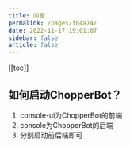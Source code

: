 ```yaml
---
title: 问答
permalink: /pages/f84a74/
date: 2022-11-17 19:01:07
sidebar: false
article: false
---
```


[[toc]]

## 如何启动ChopperBot？

1. console-ui为ChopperBot的前端 
2. console为ChopperBot的后端
3. 分别启动前后端即可
